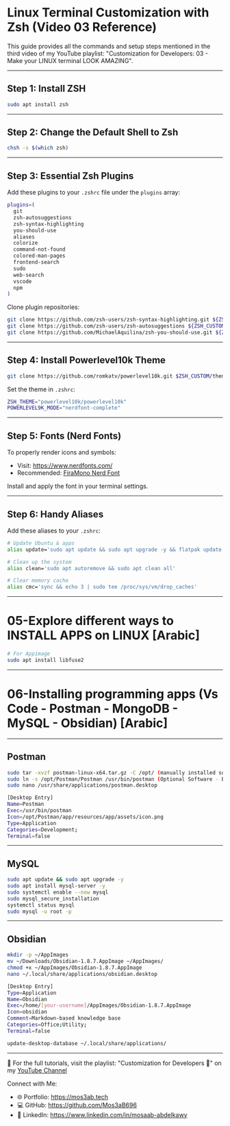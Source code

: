 # Linux Terminal Customization with Zsh (Video 03 Reference)

This guide provides all the commands and setup steps mentioned in the third video of my YouTube playlist: "Customization for Developers: 03 - Make your LINUX terminal LOOK AMAZING".

---

## Step 1: Install ZSH  
```bash
sudo apt install zsh
```

---

## Step 2: Change the Default Shell to Zsh
```bash
chsh -s $(which zsh)
```

---

## Step 3: Essential Zsh Plugins
Add these plugins to your `.zshrc` file under the `plugins` array:
```zsh
plugins=(
  git
  zsh-autosuggestions
  zsh-syntax-highlighting
  you-should-use
  aliases
  colorize
  command-not-found
  colored-man-pages
  frontend-search
  sudo
  web-search
  vscode
  npm
)
```

Clone plugin repositories:
```bash
git clone https://github.com/zsh-users/zsh-syntax-highlighting.git ${ZSH_CUSTOM:-~/.oh-my-zsh/custom}/plugins/zsh-syntax-highlighting
git clone https://github.com/zsh-users/zsh-autosuggestions ${ZSH_CUSTOM:-~/.oh-my-zsh/custom}/plugins/zsh-autosuggestions
git clone https://github.com/MichaelAquilina/zsh-you-should-use.git ${ZSH_CUSTOM:-~/.oh-my-zsh/custom}/plugins/you-should-use
```

---

## Step 4: Install Powerlevel10k Theme
```bash
git clone https://github.com/romkatv/powerlevel10k.git $ZSH_CUSTOM/themes/powerlevel10k
```

Set the theme in `.zshrc`:
```zsh
ZSH_THEME="powerlevel10k/powerlevel10k"
POWERLEVEL9K_MODE="nerdfont-complete"
```

---

## Step 5: Fonts (Nerd Fonts)
To properly render icons and symbols:
- Visit: https://www.nerdfonts.com/
- Recommended: [FiraMono Nerd Font](https://github.com/ryanoasis/nerd-fonts/tree/master/patched-fonts/FiraMono)

Install and apply the font in your terminal settings.

---

## Step 6: Handy Aliases
Add these aliases to your `.zshrc`:
```bash
# Update Ubuntu & apps
alias update='sudo apt update && sudo apt upgrade -y && flatpak update -y && sudo snap refresh'

# Clean up the system
alias clean='sudo apt autoremove && sudo apt clean all'

# Clear memory cache
alias cmc='sync && echo 3 | sudo tee /proc/sys/vm/drop_caches'
```

---
# 05-Explore different ways to INSTALL APPS on LINUX [Arabic]
```bash
# For Appimage
sudo apt install libfuse2 
```
---
# 06-Installing programming apps (Vs Code - Postman - MongoDB - MySQL - Obsidian) [Arabic]

---
## Postman
```bash
sudo tar -xvzf postman-linux-x64.tar.gz -C /opt/ (manually installed software packages).
sudo ln -s /opt/Postman/Postman /usr/bin/postman (Optional Software - Binary)
sudo nano /usr/share/applications/postman.desktop

[Desktop Entry]
Name=Postman
Exec=/usr/bin/postman
Icon=/opt/Postman/app/resources/app/assets/icon.png
Type=Application
Categories=Development;
Terminal=false
```
---
## MySQL
```bash
sudo apt update && sudo apt upgrade -y
sudo apt install mysql-server -y
sudo systemctl enable --now mysql
sudo mysql_secure_installation
systemctl status mysql
sudo mysql -u root -p
```
---
## Obsidian
```bash
mkdir -p ~/AppImages
mv ~/Downloads/Obsidian-1.8.7.AppImage ~/AppImages/
chmod +x ~/AppImages/Obsidian-1.8.7.AppImage
nano ~/.local/share/applications/obsidian.desktop

[Desktop Entry]
Type=Application
Name=Obsidian
Exec=/home/[your-username]/AppImages/Obsidian-1.8.7.AppImage
Icon=obsidian
Comment=Markdown-based knowledge base
Categories=Office;Utility;
Terminal=false

update-desktop-database ~/.local/share/applications/
```

---

📌 For the full tutorials, visit the playlist:
"Customization for Developers 🎨" on my [YouTube Channel](https://youtube.com/playlist?list=PL-aLh5gc6xE2Z2oh5jvuZGNh6rD4tTiEk&si=X61SyJTSiRYhM10o)

Connect with Me:
- 🌐 Portfolio: https://mos3ab.tech
- 💻 GitHub: https://github.com/Mos3aB696
- 🔗 LinkedIn: https://www.linkedin.com/in/mosaab-abdelkawy

